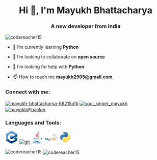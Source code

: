 <h1 align="center">Hi 👋, I'm Mayukh Bhattacharya</h1>
<h3 align="center">A new developer from India</h3>

<p align="left"> <img src="https://komarev.com/ghpvc/?username=codereacher15&label=Profile%20views&color=0e75b6&style=flat" alt="codereacher15" /> </p>

- 🌱 I’m currently learning **Python**

- 👯 I’m looking to collaborate on **open source**

- 🤝 I’m looking for help with **Python**

- 📫 How to reach me **mayukh2905@gmail.com**

<h3 align="left">Connect with me:</h3>
<p align="left">
<a href="https://linkedin.com/in/mayukh-bhattacharya-86215a1b" target="blank"><img align="center" src="https://cdn.jsdelivr.net/npm/simple-icons@3.0.1/icons/linkedin.svg" alt="mayukh-bhattacharya-86215a1b" height="30" width="40" /></a>
<a href="https://instagram.com/soul_singer_mayukh" target="blank"><img align="center" src="https://cdn.jsdelivr.net/npm/simple-icons@3.0.1/icons/instagram.svg" alt="soul_singer_mayukh" height="30" width="40" /></a>
<a href="https://www.hackerrank.com/mayukh@hacker" target="blank"><img align="center" src="https://cdn.jsdelivr.net/npm/simple-icons@3.0.1/icons/hackerrank.svg" alt="mayukh@hacker" height="30" width="40" /></a>
</p>

<h3 align="left">Languages and Tools:</h3>
<p align="left"> <a href="https://www.w3schools.com/cpp/" target="_blank"> <img src="https://raw.githubusercontent.com/devicons/devicon/master/icons/cplusplus/cplusplus-original.svg" alt="cplusplus" width="40" height="40"/> </a> <a href="https://git-scm.com/" target="_blank"> <img src="https://www.vectorlogo.zone/logos/git-scm/git-scm-icon.svg" alt="git" width="40" height="40"/> </a> <a href="https://www.java.com" target="_blank"> <img src="https://raw.githubusercontent.com/devicons/devicon/master/icons/java/java-original.svg" alt="java" width="40" height="40"/> </a> <a href="https://www.mysql.com/" target="_blank"> <img src="https://raw.githubusercontent.com/devicons/devicon/master/icons/mysql/mysql-original-wordmark.svg" alt="mysql" width="40" height="40"/> </a> <a href="https://www.python.org" target="_blank"> <img src="https://raw.githubusercontent.com/devicons/devicon/master/icons/python/python-original.svg" alt="python" width="40" height="40"/> </a> </p>

<p><img align="left" src="https://github-readme-stats.vercel.app/api/top-langs?username=codereacher15&show_icons=true&locale=en&layout=compact" alt="codereacher15" /></p>

<p>&nbsp;<img align="center" src="https://github-readme-stats.vercel.app/api?username=codereacher15&show_icons=true&locale=en" alt="codereacher15" /></p>
